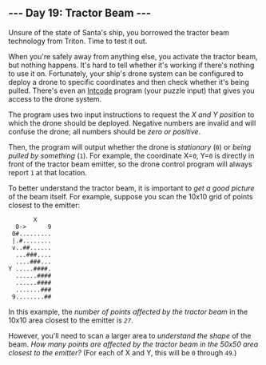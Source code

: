 <article class="day-desc"><h2>--- Day 19: Tractor Beam ---</h2><p>Unsure of the state of Santa's ship, you <span title='"borrowed"'>borrowed</span> the tractor beam technology from Triton. Time to test it out.</p>
<p>When you're safely away from anything else, you activate the tractor beam, but nothing happens.  It's hard to tell whether it's working if there's nothing to use it on. Fortunately, your ship's drone system can be configured to deploy a drone to specific coordinates and then check whether it's being pulled. There's even an <a href="9">Intcode</a> program (your puzzle input) that gives you access to the drone system.</p>
<p>The program uses two input instructions to request the <em>X and Y position</em> to which the drone should be deployed.  Negative numbers are invalid and will confuse the drone; all numbers should be <em>zero or positive</em>.</p>
<p>Then, the program will output whether the drone is <em>stationary</em> (<code>0</code>) or <em>being pulled by something</em> (<code>1</code>). For example, the coordinate X=<code>0</code>, Y=<code>0</code> is directly in front of the tractor beam emitter, so the drone control program will always report <code>1</code> at that location.</p>
<p>To better understand the tractor beam, it is important to <em>get a good picture</em> of the beam itself. For example, suppose you scan the 10x10 grid of points closest to the emitter:</p>
<pre><code>       X
  0-&gt;      9
 0#.........
 |.#........
 v..##......
  ...###....
  ....###...
Y .....####.
  ......####
  ......####
  .......###
 9........##
</code></pre>
<p>In this example, the <em>number of points affected by the tractor beam</em> in the 10x10 area closest to the emitter is <code><em>27</em></code>.</p>
<p>However, you'll need to scan a larger area to <em>understand the shape</em> of the beam. <em>How many points are affected by the tractor beam in the 50x50 area closest to the emitter?</em> (For each of X and Y, this will be <code>0</code> through <code>49</code>.)</p>
</article>